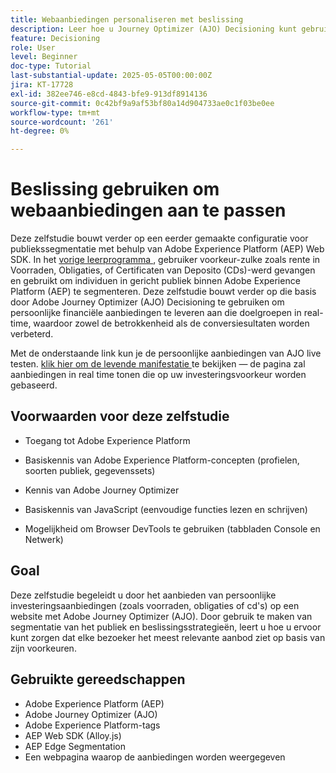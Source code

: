 ```yaml
---
title: Webaanbiedingen personaliseren met beslissing
description: Leer hoe u Journey Optimizer (AJO) Decisioning kunt gebruiken om persoonlijke aanbiedingen op een webpagina te leveren door gebruik te maken van de segmentering van het publiek die is ingebouwd in Experience Platform (AEP).
feature: Decisioning
role: User
level: Beginner
doc-type: Tutorial
last-substantial-update: 2025-05-05T00:00:00Z
jira: KT-17728
exl-id: 382ee746-e8cd-4843-bfe9-913df8914136
source-git-commit: 0c42bf9a9af53bf80a14d904733ae0c1f03be0ee
workflow-type: tm+mt
source-wordcount: '261'
ht-degree: 0%

---
```


# Beslissing gebruiken om webaanbiedingen aan te passen

Deze zelfstudie bouwt verder op een eerder gemaakte configuratie voor publiekssegmentatie met behulp van Adobe Experience Platform (AEP) Web SDK. In het [ vorige leerprogramma ](https://experienceleague.adobe.com/en/docs/journey-optimizer-learn/create-audiences-using-web-sdk/introduction), gebruiker voorkeur-zulke zoals rente in Voorraden, Obligaties, of Certificaten van Deposito (CDs)-werd gevangen en gebruikt om individuen in gericht publiek binnen Adobe Experience Platform (AEP) te segmenteren. Deze zelfstudie bouwt verder op die basis door Adobe Journey Optimizer (AJO) Decisioning te gebruiken om persoonlijke financiële aanbiedingen te leveren aan die doelgroepen in real-time, waardoor zowel de betrokkenheid als de conversiesultaten worden verbeterd.

Met de onderstaande link kun je de persoonlijke aanbiedingen van AJO live testen.
[ klik hier om de levende manifestatie ](https://gbedekar489.github.io/finwise/welcome.html) te bekijken — de pagina zal aanbiedingen in real time tonen die op uw investeringsvoorkeur worden gebaseerd.

## Voorwaarden voor deze zelfstudie

* Toegang tot Adobe Experience Platform

* Basiskennis van Adobe Experience Platform-concepten (profielen, soorten publiek, gegevenssets)

* Kennis van Adobe Journey Optimizer

* Basiskennis van JavaScript (eenvoudige functies lezen en schrijven)

* Mogelijkheid om Browser DevTools te gebruiken (tabbladen Console en Netwerk)


## Goal

Deze zelfstudie begeleidt u door het aanbieden van persoonlijke investeringsaanbiedingen (zoals voorraden, obligaties of cd&#39;s) op een website met Adobe Journey Optimizer (AJO). Door gebruik te maken van segmentatie van het publiek en beslissingsstrategieën, leert u hoe u ervoor kunt zorgen dat elke bezoeker het meest relevante aanbod ziet op basis van zijn voorkeuren.

## Gebruikte gereedschappen

* Adobe Experience Platform (AEP)
* Adobe Journey Optimizer (AJO)
* Adobe Experience Platform-tags
* AEP Web SDK (Alloy.js)
* AEP Edge Segmentation
* Een webpagina waarop de aanbiedingen worden weergegeven
